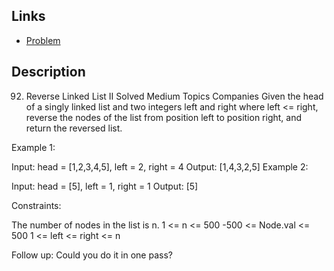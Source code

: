 ## Links
* [Problem](https://leetcode.com/problems/reverse-linked-list-ii/description/?envType=study-plan-v2&envId=top-interview-150)


## Description

92. Reverse Linked List II
Solved
Medium
Topics
Companies
Given the head of a singly linked list and two integers left and right where left <= right, reverse the nodes of the list from position left to position right, and return the reversed list.

 

Example 1:


Input: head = [1,2,3,4,5], left = 2, right = 4
Output: [1,4,3,2,5]
Example 2:

Input: head = [5], left = 1, right = 1
Output: [5]
 

Constraints:

The number of nodes in the list is n.
1 <= n <= 500
-500 <= Node.val <= 500
1 <= left <= right <= n
 

Follow up: Could you do it in one pass?

